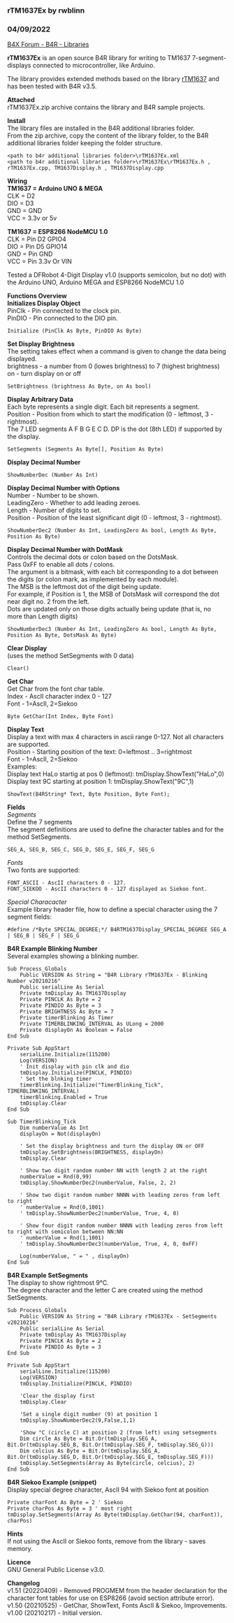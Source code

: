 ### rTM1637Ex by rwblinn
### 04/09/2022
[B4X Forum - B4R - Libraries](https://www.b4x.com/android/forum/threads/127739/)

**rTM1637Ex** is an open source B4R library for writing to TM1637 7-segment-displays connected to microcontroller, like Arduino.  
  
The library provides extended methods based on the library [rTM1637](https://www.b4x.com/android/forum/threads/tm1637-4-digits-display.67733/#post-477687) and has been tested with B4R v3.5.  
  
**Attached**  
rTM1637Ex.zip archive contains the library and B4R sample projects.  
  
**Install**  
The library files are installed in the B4R additional libraries folder.  
From the zip archive, copy the content of the library folder, to the B4R additional libraries folder keeping the folder structure.  

```B4X
<path to b4r additional libraries folder>\rTM1637Ex.xml  
<path to b4r additional libraries folder>\rTM1637Ex\rTM1637Ex.h , rTM1637Ex.cpp, TM1637Display.h , TM1637Display.cpp
```

  
  
**Wiring  
TM1637 = Arduino UNO & MEGA**  
CLK = D2  
DIO = D3  
GND = GND  
VCC = 3.3v or 5v  
  
**TM1637 = ESP8266 NodeMCU 1.0**  
CLK = Pin D2 GPIO4   
DIO = Pin D5 GPIO14   
GND = Pin GND   
VCC = Pin 3.3v Or VIN   
  
Tested a DFRobot 4-Digit Display v1.0 (supports semicolon, but no dot) with the Arduino UNO, Arduino MEGA and ESP8266 NodeMCU 1.0  
  
**Functions Overview  
Initializes Display Object**   
PinClk - Pin connected to the clock pin.  
PinDIO - Pin connected to the DIO pin.  

```B4X
Initialize (PinClk As Byte, PinDIO As Byte)
```

  
  
**Set Display Brightness**  
The setting takes effect when a command is given to change the data being displayed.  
brightness - a number from 0 (lowes brightness) to 7 (highest brightness)  
on - turn display on or off  

```B4X
SetBrightness (brightness As Byte, on As bool)
```

  
  
**Display Arbitrary Data**  
Each byte represents a single digit. Each bit represents a segment.  
Position - Position from which to start the modification (0 - leftmost, 3 - rightmost).  
The 7 LED segments A F B G E C D. DP is the dot (8th LED) if supported by the display.  

```B4X
SetSegments (Segments As Byte[], Position As Byte)
```

  
  
**Display Decimal Number**  

```B4X
ShowNumberDec (Number As Int)
```

  
  
**Display Decimal Number with Options**  
Number - Number to be shown.  
LeadingZero - Whether to add leading zeroes.  
Length - Number of digits to set.  
Position - Position of the least significant digit (0 - leftmost, 3 - rightmost).  

```B4X
ShowNumberDec2 (Number As Int, LeadingZero As bool, Length As Byte, Position As Byte)
```

  
  
**Display Decimal Number with DotMask**  
Controls the decimal dots or colon based on the DotsMask.  
Pass 0xFF to enable all dots / colons.  
The argument is a bitmask, with each bit corresponding to a dot between the digits (or colon mark, as implemented by each module).  
The MSB is the leftmost dot of the digit being update.  
For example, if Position is 1, the MSB of DotsMask will correspond the dot near digit no. 2 from the left.  
Dots are updated only on those digits actually being update (that is, no more than Length digits)  

```B4X
ShowNumberDec3 (Number As Int, LeadingZero As bool, Length As Byte, Position As Byte, DotsMask As Byte)
```

  
  
**Clear Display**  
(uses the method SetSegments with 0 data)  

```B4X
Clear()
```

  
  
**Get Char**  
Get Char from the font char table.  
Index - AscII character index 0 - 127  
Font - 1=AscII, 2=Siekoo  

```B4X
Byte GetChar(Int Index, Byte Font)
```

  
  
**Display Text**  
Display a text with max 4 characters in ascii range 0-127. Not all characters are supported.  
Position - Starting position of the text: 0=leftmost .. 3=rightmost  
Font - 1=AscII, 2=Siekoo  
Examples:  
Display text HaLo startig at pos 0 (leftmost): tmDisplay.ShowText("HaLo",0)  
Display text 9C starting at position 1: tmDisplay.ShowText("9C",1)  

```B4X
ShowText(B4RString* Text, Byte Position, Byte Font);
```

  
  
**Fields**  
*Segments*  
Define the 7 segments  
The segment definitions are used to define the character tables and for the method SetSegments.  

```B4X
SEG_A, SEG_B, SEG_C, SEG_D, SEG_E, SEG_F, SEG_G
```

  
  
*Fonts*  
Two fonts are supported:  

```B4X
FONT_ASCII - AscII characters 0 - 127.  
FONT_SIEKOO - AscII characters 0 - 127 displayed as Siekoo font.
```

  
  
*Special Characacter*  
Example library header file, how to define a special character using the 7 segment fields:  

```B4X
#define /*Byte SPECIAL_DEGREE;*/ B4RTM1637Display_SPECIAL_DEGREE SEG_A | SEG_B | SEG_F | SEG_G
```

  
  
**B4R Example Blinking Number**  
Several examples showing a blinking number.  

```B4X
Sub Process_Globals  
    Public VERSION As String = "B4R Library rTM1637Ex - Blinking Number v20210216"  
    Public serialLine As Serial  
    Private tmDisplay As TM1637Display  
    Private PINCLK As Byte = 2  
    Private PINDIO As Byte = 3  
    Private BRIGHTNESS As Byte = 7  
    Private timerBlinking As Timer  
    Private TIMERBLINKING_INTERVAL As ULong = 2000  
    Private displayOn As Boolean = False  
End Sub  
  
Private Sub AppStart  
    serialLine.Initialize(115200)  
    Log(VERSION)  
    ' Init display with pin clk and dio  
    tmDisplay.Initialize(PINCLK, PINDIO)  
    ' Set the blnking timer  
    timerBlinking.Initialize("TimerBlinking_Tick", TIMERBLINKING_INTERVAL)  
    timerBlinking.Enabled = True  
    tmDisplay.Clear  
End Sub  
  
Sub TimerBlinking_Tick  
    Dim numberValue As Int  
    displayOn = Not(displayOn)  
  
    ' Set the display brightness and turn the display ON or OFF  
    tmDisplay.SetBrightness(BRIGHTNESS, displayOn)  
    tmDisplay.Clear  
   
    ' Show two digit random number NN with length 2 at the right  
    numberValue = Rnd(0,99)  
    tmDisplay.ShowNumberDec2(numberValue, False, 2, 2)  
  
    ' Show two digit random number NNNN with leading zeros from left to right  
    ' numberValue = Rnd(0,1001)  
    ' tmDisplay.ShowNumberDec2(numberValue, True, 4, 0)  
  
    ' Show four digit random number NNNN with leading zeros from left to right with semicolon between NN:NN  
    ' numberValue = Rnd(1,1001)  
    ' tmDisplay.ShowNumberDec3(numberValue, True, 4, 0, 0xFF)  
  
    Log(numberValue, " = " , displayOn)  
End Sub
```

  
  
**B4R Example SetSegments**  
The display to show rightmost 9°C.  
The degree character and the letter C are created using the method SetSegments.  

```B4X
Sub Process_Globals  
    Public VERSION As String = "B4R Library rTM1637Ex - SetSegments v20210216"  
    Public serialLine As Serial  
    Private tmDisplay As TM1637Display  
    Private PINCLK As Byte = 2  
    Private PINDIO As Byte = 3  
End Sub  
  
Private Sub AppStart  
    serialLine.Initialize(115200)  
    Log(VERSION)  
    tmDisplay.Initialize(PINCLK, PINDIO)  
   
    'Clear the display first  
    tmDisplay.Clear  
  
    'Set a single digit number (9) at position 1  
    tmDisplay.ShowNumberDec2(9,False,1,1)  
   
    'Show °C (circle C) at position 2 (from left) using setsegments  
    Dim circle As Byte = Bit.Or(tmDisplay.SEG_A, Bit.Or(tmDisplay.SEG_B, Bit.Or(tmDisplay.SEG_F, tmDisplay.SEG_G)))  
    Dim celcius As Byte = Bit.Or(tmDisplay.SEG_A, Bit.Or(tmDisplay.SEG_D, Bit.Or(tmDisplay.SEG_E, tmDisplay.SEG_F)))  
    tmDisplay.SetSegments(Array As Byte(circle, celcius), 2)  
End Sub
```

  
  
**B4R Siekoo Example (snippet)**  
Display special degree character, AscII 94 with Siekoo font at position  

```B4X
Private charFont As Byte = 2 ' Siekoo  
Private charPos As Byte = 3 ' most right  
tmDisplay.SetSegments(Array As Byte(tmDisplay.GetChar(94, charFont)), charPos)
```

  
  
**Hints**  
If not using the AscII or Siekoo fonts, remove from the library - saves memory.  
  
**Licence**  
GNU General Public License v3.0.  
  
**Changelog**  
v1.51 (20220409) - Removed PROGMEM from the header declaration for the character font tables for use on ESP8266 (avoid section attribute error).  
v1.50 (20210525) - GetChar, ShowText, Fonts AscII & Siekoo, Improvements.  
v1.00 (20210217) - Initial version.